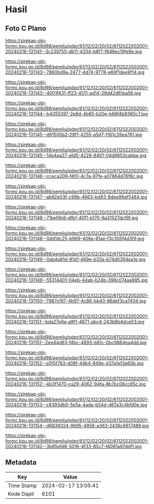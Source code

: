 # Hasil

## Foto C Plano

https://sirekap-obj-formc.kpu.go.id/8d98/pemilu/pdpr/61/12/02/20/02/6112022002001-20240216-131141--3c239755-db11-4334-b8f7-f646ec19fe9e.jpg

https://sirekap-obj-formc.kpu.go.id/8d98/pemilu/pdpr/61/12/02/20/02/6112022002001-20240216-131143--7880bd9a-2477-4d74-9778-e69f1dee9f14.jpg

https://sirekap-obj-formc.kpu.go.id/8d98/pemilu/pdpr/61/12/02/20/02/6112022002001-20240216-131143--4001f431-ff23-4511-ad14-26d42d61ea56.jpg

https://sirekap-obj-formc.kpu.go.id/8d98/pemilu/pdpr/61/12/02/20/02/6112022002001-20240216-131144--b4355397-2e8d-4b65-b20e-b66f4b9360c7.jpg

https://sirekap-obj-formc.kpu.go.id/8d98/pemilu/pdpr/61/12/02/20/02/6112022002001-20240216-131145--d91500b2-29f1-4255-a5d7-f161c26ea781.jpg

https://sirekap-obj-formc.kpu.go.id/8d98/pemilu/pdpr/61/12/02/20/02/6112022002001-20240216-131145--14e4aa27-a1d5-4228-8401-04d9653cabbe.jpg

https://sirekap-obj-formc.kpu.go.id/8d98/pemilu/pdpr/61/12/02/20/02/6112022002001-20240216-131146--cceca209-f4f0-4c7a-97fe-a07864d76f8c.jpg

https://sirekap-obj-formc.kpu.go.id/8d98/pemilu/pdpr/61/12/02/20/02/6112022002001-20240216-131147--ab92e03f-c99b-4663-bd93-8dee99af5484.jpg

https://sirekap-obj-formc.kpu.go.id/8d98/pemilu/pdpr/61/12/02/20/02/6112022002001-20240216-131148--71bef4b6-dfb1-40f1-b170-6a31527dcf8f.jpg

https://sirekap-obj-formc.kpu.go.id/8d98/pemilu/pdpr/61/12/02/20/02/6112022002001-20240216-131148--0dd1dc25-b969-406a-81ae-f3c305f4d3f9.jpg

https://sirekap-obj-formc.kpu.go.id/8d98/pemilu/pdpr/61/12/02/20/02/6112022002001-20240216-131149--0ab4a81d-91d1-469e-b33a-b74d0394ea1e.jpg

https://sirekap-obj-formc.kpu.go.id/8d98/pemilu/pdpr/61/12/02/20/02/6112022002001-20240216-131149--55314401-04eb-44ab-b24b-396c074aa995.jpg

https://sirekap-obj-formc.kpu.go.id/8d98/pemilu/pdpr/61/12/02/20/02/6112022002001-20240216-131150--7987cf97-4b97-4c86-bb43-86def3ca7434.jpg

https://sirekap-obj-formc.kpu.go.id/8d98/pemilu/pdpr/61/12/02/20/02/6112022002001-20240216-131151--bda27e9a-a9f1-4671-abc4-243b8b4dce03.jpg

https://sirekap-obj-formc.kpu.go.id/8d98/pemilu/pdpr/61/12/02/20/02/6112022002001-20240216-131151--2ee44d63-f4bc-4893-b81c-0bc9864ea4dd.jpg

https://sirekap-obj-formc.kpu.go.id/8d98/pemilu/pdpr/61/12/02/20/02/6112022002001-20240216-131152--a5f5f763-d09f-44b4-849e-d37a1e13e60b.jpg

https://sirekap-obj-formc.kpu.go.id/8d98/pemilu/pdpr/61/12/02/20/02/6112022002001-20240216-131152--4b3f1470-ca29-4062-94fa-8b7bc06cc85c.jpg

https://sirekap-obj-formc.kpu.go.id/8d98/pemilu/pdpr/61/12/02/20/02/6112022002001-20240216-131153--c8393db0-5e5a-4ada-b54d-d67a3c4bfd0e.jpg

https://sirekap-obj-formc.kpu.go.id/8d98/pemilu/pdpr/61/12/02/20/02/6112022002001-20240216-131154--d6839324-9695-4858-a363-2436c6617489.jpg

https://sirekap-obj-formc.kpu.go.id/8d98/pemilu/pdpr/61/12/02/20/02/6112022002001-20240216-131142--3b85efd8-5016-4f33-85c7-f4061a97ddf1.jpg


## Metadata

| Key        | Value               |
| ---------- | ------------------- |
| Time Stamp | 2024-02-17 13:05:41 |
| Kode Dapil | 6101                |



